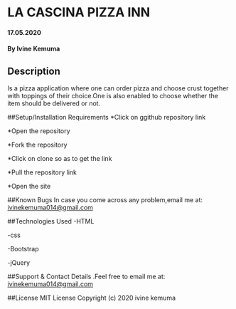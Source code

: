 # LA CASCINA PIZZA INN
#### 17.05.2020
#### By Ivine Kemuma
## Description
  Is a pizza application where one can order pizza and choose crust together with toppings of their choice.One is also enabled to choose whether the item should be delivered or not.

##Setup/Installation Requirements
  *Click on ggithub repository link

  *Open the repository

  *Fork the repository

  *Click on clone so as to get the link

  *Pull the repository link

  *Open the site

##Known Bugs
   In case you come across any problem,email me at:
         ivinekemuma014@gmail.com

##Technologies Used
  -HTML

  -css

  -Bootstrap

  -jQuery

##Support & Contact Details
  .Feel free to email me at:
     ivinekemuma014@gmail.com

##License
     MIT License Copyright
      (c) 2020  ivine kemuma

